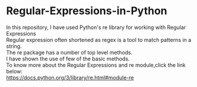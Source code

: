 # Regular-Expressions-in-Python
In this repository, I have used Python's re library for working with Regular Expressions<br>
Regular expression often shortened as regex is a tool to match patterns in a string.<br>
The re package has a number of top level methods.<br>
I have shown the use of few of the basic methods.<br>
To know more about the Regular Expressions and re module,click the link below:<br>
https://docs.python.org/3/library/re.html#module-re
